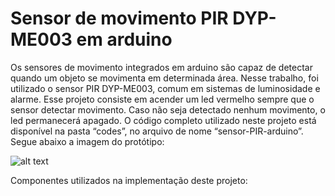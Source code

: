 # Sensor de movimento PIR DYP-ME003 em arduino
  Os sensores de movimento integrados em arduino são capaz de detectar quando um objeto se movimenta em determinada área. Nesse trabalho, foi utilizado o sensor PIR DYP-ME003, comum em sistemas de luminosidade e alarme.
  Esse projeto consiste em acender um led vermelho sempre que o sensor detectar movimento. Caso não seja detectado nenhum movimento, o led permanecerá apagado.
  O código completo utilizado neste projeto está disponível na pasta “codes”, no arquivo de nome “sensor-PIR-arduino”.
  Segue abaixo a imagem do protótipo:
  
  ![alt text](https://github.com/brenamaia/sensor-movimento-arduino/tree/master/pictures/print-pjt-arduino-sensor-movimento.png)
  
  Componentes utilizados na implementação deste projeto:



  

